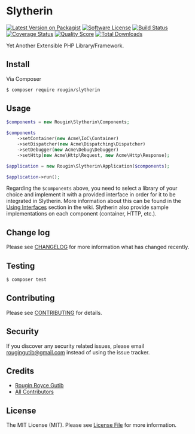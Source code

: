 # Slytherin

[![Latest Version on Packagist][ico-version]][link-packagist]
[![Software License][ico-license]](LICENSE.md)
[![Build Status][ico-travis]][link-travis]
[![Coverage Status][ico-scrutinizer]][link-scrutinizer]
[![Quality Score][ico-code-quality]][link-code-quality]
[![Total Downloads][ico-downloads]][link-downloads]

Yet Another Extensible PHP Library/Framework.

## Install

Via Composer

``` bash
$ composer require rougin/slytherin
```

## Usage

``` php
$components = new Rougin\Slytherin\Components;

$components
    ->setContainer(new Acme\IoC\Container)
    ->setDispatcher(new Acme\Dispatching\Dispatcher)
    ->setDebugger(new Acme\Debug\Debugger)
    ->setHttp(new Acme\Http\Request, new Acme\Http\Response);

$application = new Rougin\Slytherin\Application($components);

$application->run();
```

Regarding the ```$components``` above, you need to select a library of your choice and implement it with a provided interface in order for it to be integrated in Slytherin. More information about this can be found in the [Using Interfaces](https://github.com/rougin/slytherin/wiki/Using-Interfaces) section in the wiki. Slytherin also provide sample implementations on each component (container, HTTP, etc.).

## Change log

Please see [CHANGELOG](CHANGELOG.md) for more information what has changed recently.

## Testing

``` bash
$ composer test
```

## Contributing

Please see [CONTRIBUTING](CONTRIBUTING.md) for details.

## Security

If you discover any security related issues, please email rougingutib@gmail.com instead of using the issue tracker.

## Credits

- [Rougin Royce Gutib][link-author]
- [All Contributors][link-contributors]

## License

The MIT License (MIT). Please see [License File](LICENSE.md) for more information.

[ico-version]: https://img.shields.io/packagist/v/rougin/slytherin.svg?style=flat-square
[ico-license]: https://img.shields.io/badge/license-MIT-brightgreen.svg?style=flat-square
[ico-travis]: https://img.shields.io/travis/rougin/slytherin/master.svg?style=flat-square
[ico-scrutinizer]: https://img.shields.io/scrutinizer/coverage/g/rougin/slytherin.svg?style=flat-square
[ico-code-quality]: https://img.shields.io/scrutinizer/g/rougin/slytherin.svg?style=flat-square
[ico-downloads]: https://img.shields.io/packagist/dt/rougin/slytherin.svg?style=flat-square

[link-packagist]: https://packagist.org/packages/rougin/slytherin
[link-travis]: https://travis-ci.org/rougin/slytherin
[link-scrutinizer]: https://scrutinizer-ci.com/g/rougin/slytherin/code-structure
[link-code-quality]: https://scrutinizer-ci.com/g/rougin/slytherin
[link-downloads]: https://packagist.org/packages/rougin/slytherin
[link-author]: https://github.com/rougin
[link-contributors]: ../../contributors
